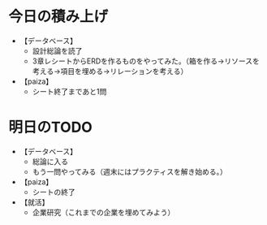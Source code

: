 # 今日の積み上げ
- 【データベース】
  - 設計総論を読了
  - 3章レシートからERDを作るものをやってみた。（箱を作る→リソースを考える→項目を埋める→リレーションを考える）
- 【paiza】
  - シート終了まであと1問

# 明日のTODO
- 【データベース】
  - 総論に入る
  - もう一問やってみる（週末にはプラクティスを解き始める。）
- 【paiza】
  - シートの終了
- 【就活】
  - 企業研究（これまでの企業を埋めてみよう）

